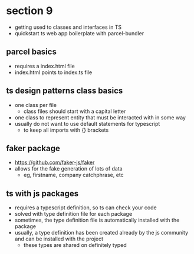 # section 9
- getting used to classes and interfaces in TS
- quickstart ts web app boilerplate with parcel-bundler

## parcel basics
- requires a index.html file
- index.html points to index.ts file

## ts design patterns class basics
- one class per file 
  - class files should start with a capital letter
- one class to represent entity that must be interacted with in some way
- usually do not want to use default statements for typescript
  - to keep all imports with {} brackets

## faker package
- https://github.com/faker-js/faker
- allows for the fake generation of lots of data
  - eg, firstname, company catchphrase, etc

## ts with js packages
- requires a typescript definition, so ts can check your code
- solved with type definition file for each package
- sometimes, the type definition file is automatically installed with the package
- usually, a type definition has been created already by the js community and can be installed with the project
  - these types are shared on definitely typed
